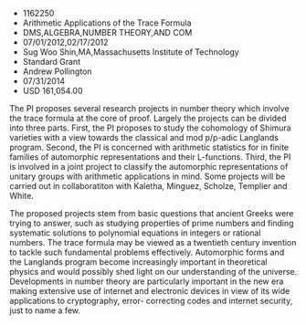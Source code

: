 
* 1162250
* Arithmetic Applications of the Trace Formula
* DMS,ALGEBRA,NUMBER THEORY,AND COM
* 07/01/2012,02/17/2012
* Sug Woo Shin,MA,Massachusetts Institute of Technology
* Standard Grant
* Andrew Pollington
* 07/31/2014
* USD 161,054.00

The PI proposes several research projects in number theory which involve the
trace formula at the core of proof. Largely the projects can be divided into
three parts. First, the PI proposes to study the cohomology of Shimura varieties
with a view towards the classical and mod p/p-adic Langlands program. Second,
the PI is concerned with arithmetic statistics for in finite families of
automorphic representations and their L-functions. Third, the PI is involved in
a joint project to classify the automorphic representations of unitary groups
with arithmetic applications in mind. Some projects will be carried out in
collaboratiton with Kaletha, Minguez, Scholze, Templier and White.

The proposed projects stem from basic questions that ancient Greeks were trying
to answer, such as studying properties of prime numbers and finding systematic
solutions to polynomial equations in integers or rational numbers. The trace
formula may be viewed as a twentieth century invention to tackle such
fundamental problems effectively. Automorphic forms and the Langlands program
become increasingly important in theoretical physics and would possibly shed
light on our understanding of the universe. Developments in number theory are
particularly important in the new era making extensive use of internet and
electronic devices in view of its wide applications to cryptography, error-
correcting codes and internet security, just to name a few.
